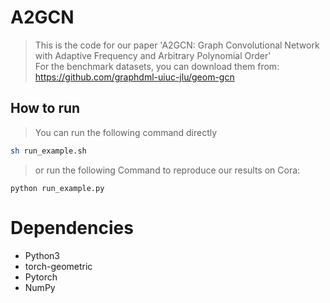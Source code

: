 #  A2GCN
> This is the code for our paper 'A2GCN: Graph Convolutional Network with Adaptive Frequency and Arbitrary
Polynomial Order' <br>
> For the benchmark datasets, you can download them from: https://github.com/graphdml-uiuc-jlu/geom-gcn
## How to run
> You can run the following command directly <br>
```sh
sh run_example.sh
```
> or run the following Command to reproduce our results on Cora:
```
python run_example.py
```
# Dependencies
- Python3 <br>
- torch-geometric <br>
- Pytorch <br>
- NumPy<br>
